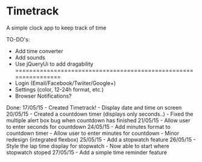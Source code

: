 # Timetrack
A simple clock app to keep track of time

TO-DO's:
- Add time converter
- Add sounds
- Use jQueryUi to add dragability
================================================================
- Login (Email/Facebook/Twiiter/Google+)
- Settings (color, 12-24h format, etc.)
- Browser Notifications?

Done:
17/05/15
    - Created Timetrack!
    - Display date and time on screen
20/05/15
    - Created a countdown timer (displays only seconds..)
    - Fixed the multiple alert box bug when countdown has finished
21/05/15
    - Allow user to enter seconds for countdown
24/05/15
    - Add minutes format to countdown timer 
    - Allow user to enter minutes for countdown
    - Minor redesign (integrated flexbox)
25/05/15
    - Add a stopwatch feature
26/05/15
    - Style the lap time display for stopwatch
    - Now able to start where stopwatch stoped
27/05/15
    - Add a simple time reminder feature

